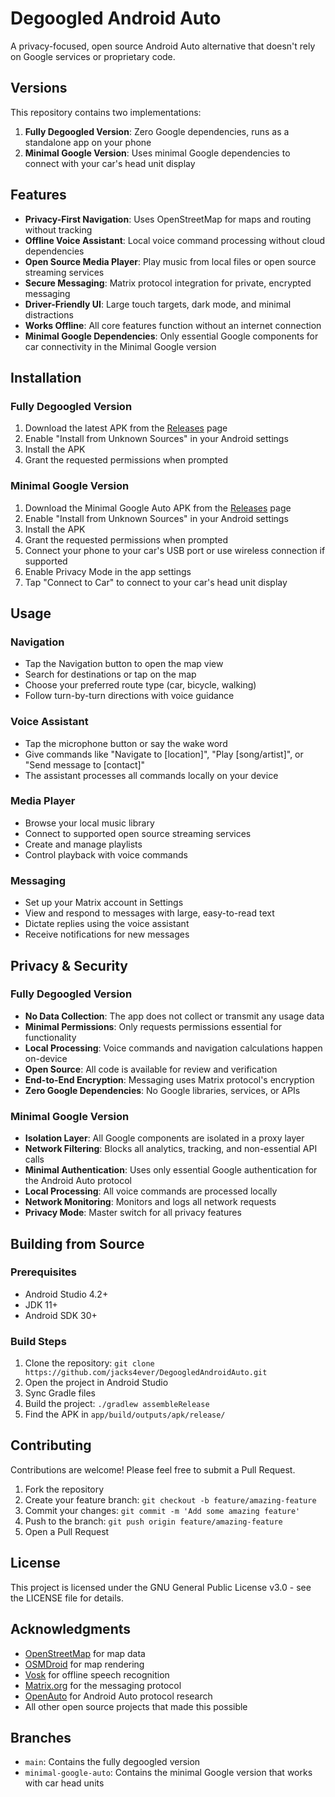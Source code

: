 # Degoogled Android Auto

A privacy-focused, open source Android Auto alternative that doesn't rely on Google services or proprietary code.

## Versions

This repository contains two implementations:

1. **Fully Degoogled Version**: Zero Google dependencies, runs as a standalone app on your phone
2. **Minimal Google Version**: Uses minimal Google dependencies to connect with your car's head unit display

## Features

- **Privacy-First Navigation**: Uses OpenStreetMap for maps and routing without tracking
- **Offline Voice Assistant**: Local voice command processing without cloud dependencies
- **Open Source Media Player**: Play music from local files or open source streaming services
- **Secure Messaging**: Matrix protocol integration for private, encrypted messaging
- **Driver-Friendly UI**: Large touch targets, dark mode, and minimal distractions
- **Works Offline**: All core features function without an internet connection
- **Minimal Google Dependencies**: Only essential Google components for car connectivity in the Minimal Google version

## Installation

### Fully Degoogled Version

1. Download the latest APK from the [Releases](https://github.com/jacks4ever/DegoogledAndroidAuto/releases) page
2. Enable "Install from Unknown Sources" in your Android settings
3. Install the APK
4. Grant the requested permissions when prompted

### Minimal Google Version

1. Download the Minimal Google Auto APK from the [Releases](https://github.com/jacks4ever/DegoogledAndroidAuto/releases) page
2. Enable "Install from Unknown Sources" in your Android settings
3. Install the APK
4. Grant the requested permissions when prompted
5. Connect your phone to your car's USB port or use wireless connection if supported
6. Enable Privacy Mode in the app settings
7. Tap "Connect to Car" to connect to your car's head unit display

## Usage

### Navigation
- Tap the Navigation button to open the map view
- Search for destinations or tap on the map
- Choose your preferred route type (car, bicycle, walking)
- Follow turn-by-turn directions with voice guidance

### Voice Assistant
- Tap the microphone button or say the wake word
- Give commands like "Navigate to [location]", "Play [song/artist]", or "Send message to [contact]"
- The assistant processes all commands locally on your device

### Media Player
- Browse your local music library
- Connect to supported open source streaming services
- Create and manage playlists
- Control playback with voice commands

### Messaging
- Set up your Matrix account in Settings
- View and respond to messages with large, easy-to-read text
- Dictate replies using the voice assistant
- Receive notifications for new messages

## Privacy & Security

### Fully Degoogled Version

- **No Data Collection**: The app does not collect or transmit any usage data
- **Minimal Permissions**: Only requests permissions essential for functionality
- **Local Processing**: Voice commands and navigation calculations happen on-device
- **Open Source**: All code is available for review and verification
- **End-to-End Encryption**: Messaging uses Matrix protocol's encryption
- **Zero Google Dependencies**: No Google libraries, services, or APIs

### Minimal Google Version

- **Isolation Layer**: All Google components are isolated in a proxy layer
- **Network Filtering**: Blocks all analytics, tracking, and non-essential API calls
- **Minimal Authentication**: Uses only essential Google authentication for the Android Auto protocol
- **Local Processing**: All voice commands are processed locally
- **Network Monitoring**: Monitors and logs all network requests
- **Privacy Mode**: Master switch for all privacy features

## Building from Source

### Prerequisites
- Android Studio 4.2+
- JDK 11+
- Android SDK 30+

### Build Steps
1. Clone the repository: `git clone https://github.com/jacks4ever/DegoogledAndroidAuto.git`
2. Open the project in Android Studio
3. Sync Gradle files
4. Build the project: `./gradlew assembleRelease`
5. Find the APK in `app/build/outputs/apk/release/`

## Contributing

Contributions are welcome! Please feel free to submit a Pull Request.

1. Fork the repository
2. Create your feature branch: `git checkout -b feature/amazing-feature`
3. Commit your changes: `git commit -m 'Add some amazing feature'`
4. Push to the branch: `git push origin feature/amazing-feature`
5. Open a Pull Request

## License

This project is licensed under the GNU General Public License v3.0 - see the LICENSE file for details.

## Acknowledgments

- [OpenStreetMap](https://www.openstreetmap.org/) for map data
- [OSMDroid](https://github.com/osmdroid/osmdroid) for map rendering
- [Vosk](https://alphacephei.com/vosk/) for offline speech recognition
- [Matrix.org](https://matrix.org/) for the messaging protocol
- [OpenAuto](https://github.com/f1xpl/openauto) for Android Auto protocol research
- All other open source projects that made this possible

## Branches

- `main`: Contains the fully degoogled version
- `minimal-google-auto`: Contains the minimal Google version that works with car head units